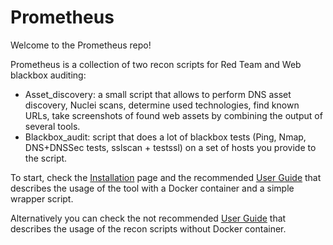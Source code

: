 # Prometheus

Welcome to the Prometheus repo!

Prometheus is a collection of two recon scripts for Red Team and Web blackbox auditing:

- Asset_discovery: a small script that allows to perform DNS asset discovery, Nuclei scans, determine used technologies, find known URLs, take screenshots of found web assets by combining the output of several tools.
- Blackbox_audit: script that does a lot of blackbox tests (Ping, Nmap, DNS+DNSSec tests, sslscan + testssl) on a set of hosts you provide to the script.

To start, check the [Installation](../../wikis/2.-Installation) page and the recommended [User Guide](../../wikis/3.-User-Guide---With-Docker---Recommended) that describes the usage of the tool with a Docker container and a simple wrapper script.

Alternatively you can check the not recommended [User Guide](../../wikis/4.-User-Guide---Standalone---Not-recommended) that describes the usage of the recon scripts without Docker container.
